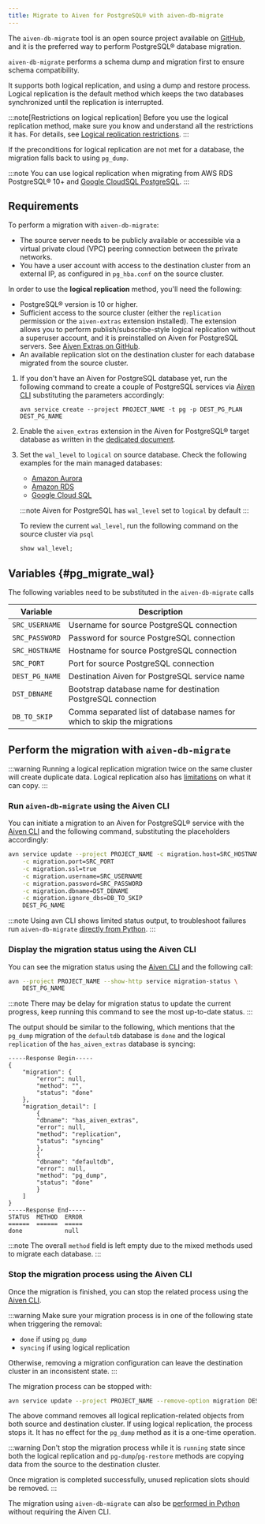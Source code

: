 ```yaml
---
title: Migrate to Aiven for PostgreSQL® with aiven-db-migrate
---
```


The `aiven-db-migrate` tool is an open source project available on [GitHub](https://github.com/aiven/aiven-db-migrate), and it is the preferred way to perform PostgreSQL® database migration.

`aiven-db-migrate` performs a schema dump and migration first to ensure
schema compatibility.

It supports both logical replication, and using a dump and restore
process. Logical replication is the default method which keeps the two
databases synchronized until the replication is interrupted.

:::note[Restrictions on logical replication]
Before you use the logical replication method, make sure you know and
understand all the restrictions it has. For details, see [Logical
replication
restrictions](https://www.postgresql.org/docs/current/logical-replication-restrictions).
:::

If the preconditions for logical replication are not met for a database,
the migration falls back to using `pg_dump`.

:::note
You can use logical replication when migrating from AWS RDS PostgreSQL®
10+ and [Google CloudSQL
PostgreSQL](https://cloud.google.com/sql/docs/release-notes#August_30_2021).
:::

## Requirements

To perform a migration with `aiven-db-migrate`:

-   The source server needs to be publicly available or accessible via a
    virtual private cloud (VPC) peering connection between the private
    networks.
-   You have a user account with access to the destination cluster from
    an external IP, as configured in `pg_hba.conf` on the source
    cluster.

In order to use the **logical replication** method, you'll need the
following:

-   PostgreSQL® version is 10 or higher.
-   Sufficient access to the source cluster (either the `replication`
    permission or the `aiven-extras` extension installed). The extension
    allows you to perform publish/subscribe-style logical replication
    without a superuser account, and it is preinstalled on Aiven for
    PostgreSQL servers. See [Aiven Extras on
    GitHub](https://github.com/aiven/aiven-extras).
-   An available replication slot on the destination cluster for each
    database migrated from the source cluster.

1.  If you don't have an Aiven for PostgreSQL database yet, run the
    following command to create a couple of PostgreSQL services via
    [Aiven CLI](/docs/tools/cli) substituting the
    parameters accordingly:

    ```
    avn service create --project PROJECT_NAME -t pg -p DEST_PG_PLAN DEST_PG_NAME
    ```

2.  Enable the `aiven_extras` extension in the Aiven for PostgreSQL®
    target database as written in the
    [dedicated document](/docs/products/postgresql/concepts/dba-tasks-pg#aiven_extras_extension).

3.  Set the `wal_level` to `logical` on source database. Check the
    following examples for the main managed databases:

    -   [Amazon Aurora](/docs/products/postgresql/howto/logical-replication-aws-aurora)
    -   [Amazon RDS](/docs/products/postgresql/howto/logical-replication-aws-rds)
    -   [Google Cloud SQL](/docs/products/postgresql/howto/logical-replication-gcp-cloudsql)

    :::note
    Aiven for PostgreSQL has `wal_level` set to `logical` by default
    :::

    To review the current `wal_level`, run the following command on the
    source cluster via `psql`

    ```sql
    show wal_level;
    ```

## Variables {#pg_migrate_wal}

The following variables need to be substituted in the `aiven-db-migrate`
calls

 | Variable       | Description                                                             |
 | -------------- | ----------------------------------------------------------------------- |
 | `SRC_USERNAME` | Username for source PostgreSQL connection                               |
 | `SRC_PASSWORD` | Password for source PostgreSQL connection                               |
 | `SRC_HOSTNAME` | Hostname for source PostgreSQL connection                               |
 | `SRC_PORT`     | Port for source PostgreSQL connection                                   |
 | `DEST_PG_NAME` | Destination Aiven for PostgreSQL service name                           |
 | `DST_DBNAME`   | Bootstrap database name for destination PostgreSQL connection           |
 | `DB_TO_SKIP`   | Comma separated list of database names for which to skip the migrations |

## Perform the migration with `aiven-db-migrate`

:::warning
Running a logical replication migration twice on the same cluster will
create duplicate data. Logical replication also has
[limitations](https://www.postgresql.org/docs/current/logical-replication-restrictions)
on what it can copy.
:::

### Run `aiven-db-migrate` using the Aiven CLI

You can initiate a migration to an Aiven for PostgreSQL® service with
the [Aiven CLI](/docs/tools/cli) and the following
command, substituting the placeholders accordingly:

```bash
avn service update --project PROJECT_NAME -c migration.host=SRC_HOSTNAME   \
    -c migration.port=SRC_PORT                                             \
    -c migration.ssl=true                                                  \
    -c migration.username=SRC_USERNAME                                     \
    -c migration.password=SRC_PASSWORD                                     \
    -c migration.dbname=DST_DBNAME                                         \
    -c migration.ignore_dbs=DB_TO_SKIP                                     \
    DEST_PG_NAME
```

:::note
Using avn CLI shows limited status output, to troubleshoot failures
run `aiven-db-migrate`
[directly from Python](run-aiven-db-migrate-python).
:::

### Display the migration status using the Aiven CLI

You can see the migration status using the
[Aiven CLI](/docs/tools/cli) and the
following call:

```bash
avn --project PROJECT_NAME --show-http service migration-status \
    DEST_PG_NAME
```

:::note
There may be delay for migration status to update the current progress,
keep running this command to see the most up-to-date status.
:::

The output should be similar to the following, which mentions that the
`pg_dump` migration of the `defaultdb` database is `done` and the
logical `replication` of the `has_aiven_extras` database is syncing:

```text
-----Response Begin-----
{
    "migration": {
        "error": null,
        "method": "",
        "status": "done"
    },
    "migration_detail": [
        {
        "dbname": "has_aiven_extras",
        "error": null,
        "method": "replication",
        "status": "syncing"
        },
        {
        "dbname": "defaultdb",
        "error": null,
        "method": "pg_dump",
        "status": "done"
        }
    ]
}
-----Response End-----
STATUS  METHOD  ERROR
======  ======  =====
done            null
```

:::note
The overall `method` field is left empty due to the mixed methods used
to migrate each database.
:::

### Stop the migration process using the Aiven CLI

Once the migration is finished, you can stop the related process using
the [Aiven CLI](/docs/tools/cli).

:::warning
Make sure your migration process is in one of the following state when
triggering the removal:

-   `done` if using `pg_dump`
-   `syncing` if using logical replication

Otherwise, removing a migration configuration can leave the destination
cluster in an inconsistent state.
:::

The migration process can be stopped with:

```bash
avn service update --project PROJECT_NAME --remove-option migration DEST_PG_NAME
```

The above command removes all logical replication-related objects from
both source and destination cluster. If using logical replication, the
process stops it. It has no effect for the `pg_dump` method as it is a
one-time operation.

:::warning
Don't stop the migration process while it is `running` state since both
the logical replication and `pg-dump`/`pg-restore` methods are copying
data from the source to the destination cluster.

Once migration is completed successfully, unused replication slots
should be removed.
:::

The migration using `aiven-db-migrate` can also be
[performed in Python](run-aiven-db-migrate-python) without requiring the Aiven CLI.

